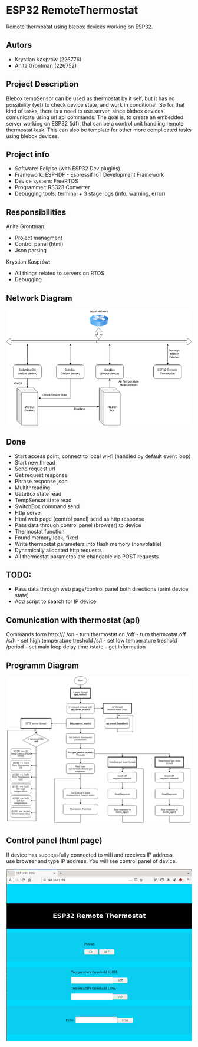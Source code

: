 # ESP32 RemoteThermostat
Remote thermostat using blebox devices working on ESP32. 

## Autors
- Krystian Kasprów (226776) 
- Anita Grontman (226752)

## Project Description

Blebox tempSensor can be used as thermostat by it self, but it has no possibility (yet) to check device state, and work in conditional.
So for that kind of tasks, there is a need to use server, since blebox devices comunicate using url api commands.
The goal is, to create an embedded server working on ESP32 (idf), that can be a control unit handling remote thermostat task.
This can also be template for other more complicated tasks using blebox devices.

## Project info
- Software: Eclipse (with ESP32 Dev plugins) 
- Framework: ESP-IDF - Espressif IoT Development Framework
- Device system: FreeRTOS
- Programmer: RS323 Converter 
- Debugging tools: terminal + 3 stage logs (info, warning, error)  

## Responsibilities 
Anita Grontman: 
  - Project managment
  - Control panel (html)
  - Json parsing 
  
Krystian Kasprów: 
  - All things related to servers on RTOS
  - Debugging


## Network Diagram 
![Image description](images/NetSchem.png)

## Done 
- Start access point, connect to local wi-fi (handled by default event loop)
- Start new thread
- Send request url
- Get request response	
- Phrase response json 
- Multithreading 
- GateBox state read
- TempSensor state read
- SwitchBox command send
- Http server
- Html web page (control panel) send as http response 
- Pass data through control panel (browser) to device
- Thermostat function
- Found memory leak, fixed 
- Write thermostat parameters into flash memory (nonvolatile) 
- Dynamically allocated http requests
- All thermostat parametes are changable via POST requests

## TODO:
- Pass data through web page/control panel both directions (print device state)
- Add script to search for IP device 

## Comunication with thermostat (api)
Commands form http://<ip>/<command>
/on      - turn thermostat on
/off     - turn thermostat off
/s/h     - set high temperature treshold
/s/l     - set low temperature treshold
/period  - set main loop delay time 
/state   - get information

## Programm Diagram 
![Image description](images/ProgrammDiagram.png)

## Control panel (html page) 
If device has successfully connected to wifi and receives IP address, <br />
use browser and type IP address. You will see control panel of device.
  
![Image description](images/webPage_view.png)
